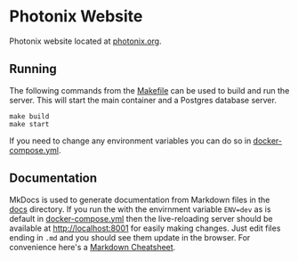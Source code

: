 # Photonix Website

Photonix website located at [photonix.org](https://photonix.org).


## Running

The following commands from the [Makefile](Makefile) can be used to build and run the server. This will start the main container and a Postgres database server.

```
make build
make start
```

If you need to change any environment variables you can do so in [docker-compose.yml](docker-compose.yml).


## Documentation

MkDocs is used to generate documentation from Markdown files in the [docs](docs) directory. If you run the with the envirnment variable `ENV=dev` as is default in [docker-compose.yml](docker-compose.yml) then the live-reloading server should be available at [http://localhost:8001](http://localhost:8001) for easily making changes. Just edit files ending in `.md` and you should see them update in the browser. For convenience here's a [Markdown Cheatsheet](https://www.markdownguide.org/cheat-sheet).
